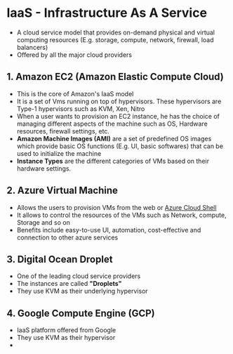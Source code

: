 # IaaS - Infrastructure As A Service

- A cloud service model that provides on-demand physical and virtual computing resources (E.g. storage, compute, network, firewall, load balancers)
- Offered by all the major cloud providers

## 1. Amazon EC2 (Amazon Elastic Compute Cloud)
- This is the core of Amazon's IaaS model
- It is a set of Vms running on top of hypervisors. These hypervisors are Type-1 hypervisors such as KVM, Xen, Nitro
- When a user wants to provision an EC2 instance, he has the choice of managing different aspects of the machine such as OS, Hardware resources, firewall settings, etc.
- <b>Amazon Machine Images (AMI)</b> are a set of predefined OS images which provide basic OS functions (E.g. UI, basic softwares) that can be used to initialize the machine
- <b>Instance Types</b> are the different categories of VMs based on their hardware settings. 
## 2. Azure Virtual Machine
- Allows the users to provision VMs from the web or [Azure Cloud Shell](https://docs.microsoft.com/en-us/azure/cloud-shell/overview)
- It allows to control the resources of the VMs such as Network, compute, Storage and so on
- Benefits include easy-to-use UI, automation, cost-effective and connection to other azure services

## 3. Digital Ocean Droplet
- One of the leading cloud service providers
- The instances are called <b>"Droplets"</b>
- They use KVM as their underlying hypervisor

## 4. Google Compute Engine (GCP)
- IaaS platform offered from Google
- They use KVM as their hypervisor
- 
